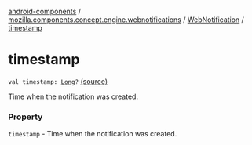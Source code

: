 [android-components](../../index.md) / [mozilla.components.concept.engine.webnotifications](../index.md) / [WebNotification](index.md) / [timestamp](./timestamp.md)

# timestamp

`val timestamp: `[`Long`](https://kotlinlang.org/api/latest/jvm/stdlib/kotlin/-long/index.html)`?` [(source)](https://github.com/mozilla-mobile/android-components/blob/master/components/concept/engine/src/main/java/mozilla/components/concept/engine/webnotifications/WebNotification.kt#L32)

Time when the notification was created.

### Property

`timestamp` - Time when the notification was created.
